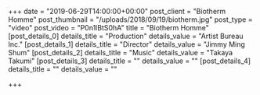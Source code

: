 +++
date = "2019-06-29T14:00:00+00:00"
post_client = "Biotherm Homme"
post_thumbnail = "/uploads/2018/09/19/biotherm.jpg"
post_type = "video"
post_video = "P0n1lBtS0hA"
title = "Biotherm Homme"
[post_details_0]
details_title = "Production"
details_value = "Artist Bureau Inc."
[post_details_1]
details_title = "Director"
details_value = "Jimmy Ming Shum"
[post_details_2]
details_title = "Music"
details_value = "Takaya Takumi"
[post_details_3]
details_title = ""
details_value = ""
[post_details_4]
details_title = ""
details_value = ""

+++
